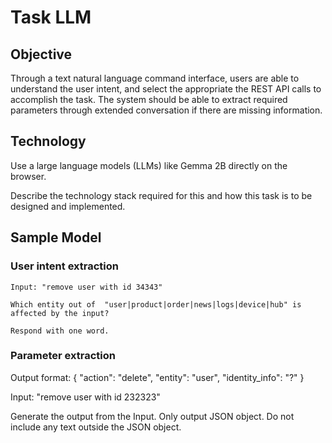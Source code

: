 # Task LLM

## Objective

Through a text natural language command interface, users are able to understand the user intent, and select the appropriate the REST API calls to accomplish the task. The system should be able to extract required parameters through extended conversation if there are missing information. 

## Technology

Use a large language models (LLMs) like Gemma 2B directly on the browser.

Describe the technology stack required for this and how this task is to be designed and implemented.

## Sample Model

### User intent extraction
```
Input: "remove user with id 34343"

Which entity out of  "user|product|order|news|logs|device|hub" is affected by the input?

Respond with one word.
```

### Parameter extraction

Output format:
{
    "action": "delete",
    "entity": "user",
    "identity_info": "?"
}

Input: "remove user with id 232323"

Generate the output from the Input. Only output JSON object. Do not include any text outside the JSON object.

